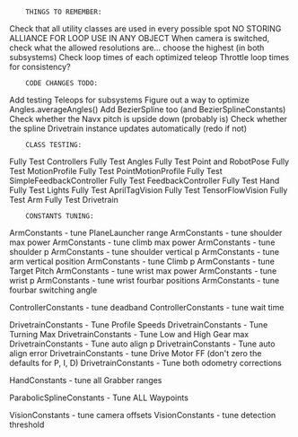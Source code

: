        THINGS TO REMEMBER:
Check that all utility classes are used in every possible spot
NO STORING ALLIANCE FOR LOOP USE IN ANY OBJECT
When camera is switched, check what the allowed resolutions are... choose the highest (in both subsystems)
Check loop times of each optimized teleop
Throttle loop times for consistency?

        CODE CHANGES TODO:
Add testing Teleops for subsystems
Figure out a way to optimize Angles.averageAngles()
Add BezierSpline too (and BezierSplineConstants)
Check whether the Navx pitch is upside down (probably is)
Check whether the spline Drivetrain instance updates automatically (redo if not)

        CLASS TESTING:
Fully Test Controllers
Fully Test Angles
Fully Test Point and RobotPose
Fully Test MotionProfile
Fully Test PointMotionProfile
Fully Test SimpleFeedbackController
Fully Test FeedbackController
Fully Test Hand
Fully Test Lights
Fully Test AprilTagVision
Fully Test TensorFlowVision
Fully Test Arm
Fully Test Drivetrain

        CONSTANTS TUNING:
ArmConstants - tune PlaneLauncher range
ArmConstants - tune shoulder max power
ArmConstants - tune climb max power
ArmConstants - tune shoulder p
ArmConstants - tune shoulder vertical p
ArmConstants - tune arm vertical position
ArmConstants - tune Climb p
ArmConstants - tune Target Pitch
ArmConstants - tune wrist max power
ArmConstants - tune wrist p
ArmConstants - tune wrist fourbar positions
ArmConstants - tune fourbar switching angle

ControllerConstants - tune deadband
ControllerConstants - tune wait time

DrivetrainConstants - Tune Profile Speeds
DrivetrainConstants - Tune Turning Max
DrivetrainConstants - Tune Low and High Gear max
DrivetrainConstants - Tune auto align p
DrivetrainConstants - Tune auto align error
DrivetrainConstants - tune Drive Motor FF (don't zero the defaults for P, I, D)
DrivetrainConstants - Tune both odometry corrections

HandConstants - tune all Grabber ranges

ParabolicSplineConstants - Tune ALL Waypoints

VisionConstants - tune camera offsets
VisionConstants - tune detection threshold
